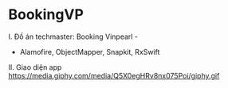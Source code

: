 # BookingVP
I. Đồ án techmaster: Booking Vinpearl - 

- Alamofire, ObjectMapper, Snapkit, RxSwift

II. Giao diện app
https://media.giphy.com/media/Q5X0egHRv8nx075Poi/giphy.gif


